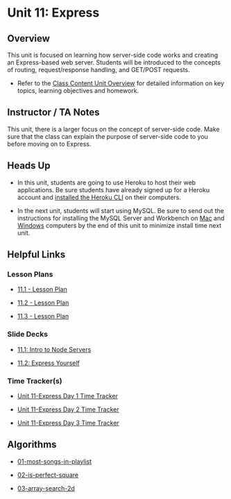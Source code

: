 # Unit 11: Express

## Overview

This unit is focused on learning how server-side code works and creating an Express-based web server. Students will be introduced to the concepts of routing, request/response handling, and GET/POST requests.

  * Refer to the [Class Content Unit Overview](../../../01-Class-Content/11-Express/README.md) for detailed information on key topics, learning objectives and homework.

## Instructor / TA Notes

This unit, there is a larger focus on the concept of server-side code. Make sure that the class can explain the purpose of server-side code to you before moving on to Express. 

## Heads Up

* In this unit, students are going to use Heroku to host their web applications. Be sure students have already signed up for a Heroku account and [installed the Heroku CLI](../../../01-Class-Content/11-express/04-Supplemental/heroku-install.md) on their computers.

* In the next unit, students will start using MySQL. Be sure to send out the instructions for installing the MySQL Server and Workbench on [Mac](../../../01-Class-Content/11-express/04-Supplemental/mysql-mac-guide.md) and [Windows](../../../01-Class-Content/11-express/04-Supplemental/mysql-windows-guide.md) computers by the end of this unit to minimize install time next unit.

## Helpful Links

### Lesson Plans

  * [11.1 - Lesson Plan](01-Day_Servers/11.1-LESSON-PLAN.md)

  * [11.2 - Lesson Plan](02-Day_Express-Yourself/11.2-LESSON-PLAN.md)

  * [11.3 - Lesson Plan](03-Day_Express-Mini-Project/11.3-LESSON-PLAN.md)

### Slide Decks

  * [11.1: Intro to Node Servers](https://docs.google.com/presentation/d/1EWJxjwlLUBqfhVrYlfqNG6RJGDVBZCYOYRitbnVHeD0/edit?usp=sharing)

  * [11.2: Express Yourself](https://docs.google.com/presentation/d/1H1xhjeQyMGXW7fufs2GJe4j6twEvYpDNhhuZJNcuHEk/edit?usp=sharing)

### Time Tracker(s)

  * [Unit 11-Express Day 1 Time Tracker](https://drive.google.com/a/trilogyed.com/file/d/1FI0bkiVoJRlGkyzEPvjkTkBrS4bjjQzZ/view?usp=sharing)

  * [Unit 11-Express Day 2 Time Tracker](https://drive.google.com/a/trilogyed.com/file/d/1pQx3VPyRHlQR_zGkHvoXEXtJSgHR8Gav/view?usp=sharing)

  * [Unit 11-Express Day 3 Time Tracker](https://drive.google.com/a/trilogyed.com/file/d/1NfYn5qxxKGeX7_N_DgAjkgE3lI1SQeJW/view?usp=sharing)

## Algorithms

  * [01-most-songs-in-playlist](../../../01-Class-Content/11-Express/03-Algorithms/01-most-songs-in-playlist)

  * [02-is-perfect-square](../../../01-Class-Content/11-Express/03-Algorithms/02-is-perfect-square)

  * [03-array-search-2d](../../../01-Class-Content/11-Express/03-Algorithms/03-array-search-2d)
